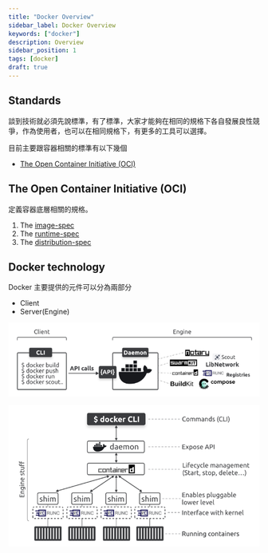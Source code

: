 ```yaml
---
title: "Docker Overview"
sidebar_label: Docker Overview
keywords: ["docker"]
description: Overview
sidebar_position: 1
tags: [docker]
draft: true
---
```


## Standards
談到技術就必須先說標準，有了標準，大家才能夠在相同的規格下各自發展良性競爭，作為使用者，也可以在相同規格下，有更多的工具可以選擇。

目前主要跟容器相關的標準有以下幾個

- [The Open Container Initiative (OCI)](#the-open-container-initiative-oci)

## The Open Container Initiative (OCI)
定義容器底層相關的規格。

1. The [image-spec](https://github.com/opencontainers/image-spec)
2. The [runtime-spec](https://github.com/opencontainers/runtime-spec)
3. The [distribution-spec](https://github.com/opencontainers/distribution-spec)

## Docker technology
Docker 主要提供的元件可以分為兩部分
- Client
- Server(Engine)

![](img/2024-06-06-14-53-18.png)

![](img/2024-06-06-17-06-35.png)